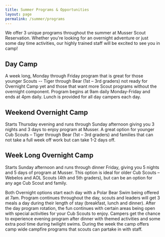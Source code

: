 ```yaml
---
title: Summer Programs & Opportunities
layout: page
permalink: /summer/programs
---
```

We offer 3 unique programs throughout the summer at Musser Scout Reservation.  Whether you're looking for an overnight adventure or just some day time activities, our highly trained staff will be excited to see you in camp!

<h2>Day Camp</h2>
A week long, Monday through Friday program that is great for those younger Scouts -- Tiger through Bear (1st – 3rd graders)  not ready for Overnight Camp yet and those that want more Scout programs without the overnight component.  Program begins at 9am daily Monday-Friday and ends at 4pm daily.  Lunch is provided for all day campers each day.

<h2>Weekend Overnight Camp</h2>
Starts Thursday evening and runs through Sunday afternoon giving you 3 nights and 3 days to enjoy program at Musser.  A great option for younger Cub Scouts – Tiger through Bear (1st – 3rd graders) and families that can not take a full week off work but can take 1-2 days off.

<h2>Week Long Overnight Camp</h2>

Starts Sunday afternoon and runs through dinner Friday, giving you 5 nights and 5 days of program at Musser.  This option is ideal for older Cub Scouts – Webelos and AOL Scouts (4th and 5th graders), but can be an option for any age Cub Scout and family.

Both Overnight options start each day with a Polar Bear Swim being offered at 7am.  Program continues throughout the day, scouts and leaders will get 3 meals a day during their length of stay (breakfast, lunch and dinner).  After the day program rotation, the fun continues with certain areas being open with special activities for your Cub Scouts to enjoy.  Campers get the chance to experience evening program after dinner with themed activities and some extra pool time during twilight swims.  During the week the camp offers camp wide campfire programs that scouts can partake in with staff.
